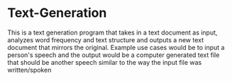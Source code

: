 # Text-Generation
This is a text generation program that takes in a text document as input, analyzes word frequency and text structure and outputs a new text document that mirrors the original. Example use cases would be to input a person's speech and the output would be a computer generated text file that should be another speech similar to the way the input file was written/spoken
